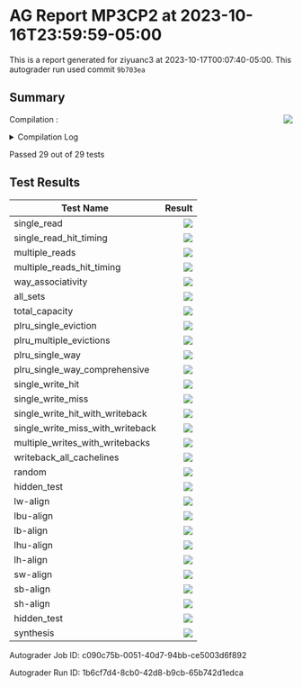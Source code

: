 # AG Report MP3CP2 at 2023-10-16T23:59:59-05:00
This is a report generated for ziyuanc3 at 2023-10-17T00:07:40-05:00. This autograder run used commit ``9b703ea``
## Summary 
Compilation : <img align="right" src="https://upload.wikimedia.org/wikipedia/commons/thumb/0/03/Green_check.svg/13px-Green_check.svg.png"> 
<details><summary>Compilation Log</summary> 

 ``` 
 mkdir -p sim
cd sim && vcs /grade_job/student_dut/pkg/rv32i_mux_types.sv /grade_job/student_dut/pkg/rv32i_types.sv /grade_job/student_dut/pkg/my_types.sv /grade_job/student_dut/hdl/bus_adapter.sv /grade_job/student_dut/hdl/cpu/cmp.sv /grade_job/student_dut/hdl/cpu/control.sv /grade_job/student_dut/hdl/cpu/alu.sv /grade_job/student_dut/hdl/cpu/datapath.sv /grade_job/student_dut/hdl/cpu/register.sv /grade_job/student_dut/hdl/cpu/regfile.sv /grade_job/student_dut/hdl/cpu/cpu.sv /grade_job/student_dut/hdl/cpu/ir.sv /grade_job/student_dut/hdl/cache/cache_datapath.sv /grade_job/student_dut/hdl/cache/ff_array.sv /grade_job/student_dut/hdl/cache/cache_control.sv /grade_job/student_dut/hdl/cache/cache.sv /grade_job/student_dut/hdl/cacheline_adaptor.sv /grade_job/student_dut/hdl/mp3.sv /grade_job/student_dut/hvl/mon_itf.sv /grade_job/student_dut/hvl/monitor.sv /grade_job/student_dut/hvl/cache_dut_tb.sv /grade_job/student_dut/hvl/bmem_itf.sv /grade_job/student_dut/hvl/burst_memory.sv /grade_job/student_dut/hvl/mp3_data_array.v /grade_job/student_dut/hvl/rvfimon.v /grade_job/student_dut/hvl/mp3_tag_array.v /grade_job/student_dut/hvl/top_tb.sv -full64 -lca -sverilog +lint=all,noNS +incdir+../hvl -timescale=1ns/1ns -debug_acc+all -kdb -fsdb -covg_enable_cross_queue -licqueue -msg_config=../vcs_warn.config -l compile_dut.log -top cache_dut_tb -o cache_dut_tb

Warning-[LNX_OS_VERUN] Unsupported Linux version
  Linux version 'AlmaLinux release 8.7 (Stone Smilodon)' is not supported on 
  'x86_64' officially, assuming linux compatibility by default. Set 
  VCS_ARCH_OVERRIDE to linux or suse32 to override.
  Please refer to release notes for information on supported platforms.


Warning-[LINX_KRNL] Unsupported Linux kernel
  Linux kernel '4.15.0-213-generic' is not supported.
  Supported versions are 2.4* or 2.6*.

                         Chronologic VCS (TM)
      Version R-2020.12-SP1-1_Full64 -- Tue Oct 17 00:04:02 2023

                    Copyright (c) 1991 - 2021 Synopsys, Inc.
   This software and the associated documentation are proprietary to Synopsys,
 Inc. This software may only be used in accordance with the terms and conditions
 of a written license agreement with Synopsys, Inc. All other use, reproduction,
            or distribution of this software is strictly prohibited.


Warning-[LCA_FEATURES_ENABLED] Usage warning
  LCA features enabled by '-lca' argument on the command line.  For more 
  information regarding list of LCA features please refer to Chapter "LCA 
  features" in the VCS Release Notes

Parsing design file '/grade_job/student_dut/pkg/rv32i_mux_types.sv'
Parsing design file '/grade_job/student_dut/pkg/rv32i_types.sv'
Parsing design file '/grade_job/student_dut/pkg/my_types.sv'
Parsing design file '/grade_job/student_dut/hdl/bus_adapter.sv'
Parsing design file '/grade_job/student_dut/hdl/cpu/cmp.sv'
Parsing design file '/grade_job/student_dut/hdl/cpu/control.sv'
Parsing design file '/grade_job/student_dut/hdl/cpu/alu.sv'
Parsing design file '/grade_job/student_dut/hdl/cpu/datapath.sv'
Parsing design file '/grade_job/student_dut/hdl/cpu/register.sv'
Parsing design file '/grade_job/student_dut/hdl/cpu/regfile.sv'
Parsing design file '/grade_job/student_dut/hdl/cpu/cpu.sv'
Parsing design file '/grade_job/student_dut/hdl/cpu/ir.sv'
Parsing design file '/grade_job/student_dut/hdl/cache/cache_datapath.sv'
Parsing design file '/grade_job/student_dut/hdl/cache/ff_array.sv'
Parsing design file '/grade_job/student_dut/hdl/cache/cache_control.sv'
Parsing design file '/grade_job/student_dut/hdl/cache/cache.sv'
Parsing design file '/grade_job/student_dut/hdl/cacheline_adaptor.sv'
Parsing design file '/grade_job/student_dut/hdl/mp3.sv'
Parsing design file '/grade_job/student_dut/hvl/mon_itf.sv'
Parsing design file '/grade_job/student_dut/hvl/monitor.sv'
Parsing design file '/grade_job/student_dut/hvl/cache_dut_tb.sv'
Parsing included file '../hvl/ag_instantiations.svh'.
Back to file '/grade_job/student_dut/hvl/cache_dut_tb.sv'.
Parsing included file '../hvl/ag_randomization_classes.svh'.
Back to file '/grade_job/student_dut/hvl/cache_dut_tb.sv'.
Parsing included file '../hvl/ag_helpers.svh'.
Back to file '/grade_job/student_dut/hvl/cache_dut_tb.sv'.
Parsing included file '../hvl/ag_covergroups.svh'.
Back to file '/grade_job/student_dut/hvl/cache_dut_tb.sv'.
Parsing included file '../hvl/ag_tests.svh'.
Back to file '/grade_job/student_dut/hvl/cache_dut_tb.sv'.
Parsing design file '/grade_job/student_dut/hvl/bmem_itf.sv'
Parsing design file '/grade_job/student_dut/hvl/burst_memory.sv'
Parsing design file '/grade_job/student_dut/hvl/mp3_data_array.v'
Parsing design file '/grade_job/student_dut/hvl/rvfimon.v'
Parsing design file '/grade_job/student_dut/hvl/mp3_tag_array.v'
Parsing design file '/grade_job/student_dut/hvl/top_tb.sv'
Top Level Modules:
       cache_dut_tb

Warning-[UII-L] Interface not instantiated
/grade_job/student_dut/hvl/mon_itf.sv, 1
mon_itf
  Interface 'mon_itf' defined in logic library 'work' is never instantiated in
  design. It will be ignored.


Warning-[UII-L] Interface not instantiated
/grade_job/student_dut/hvl/bmem_itf.sv, 1
bmem_itf
  Interface 'bmem_itf' defined in logic library 'work' is never instantiated 
  in design. It will be ignored.

TimeScale is 1 ns / 1 ns
Starting vcs inline pass...

11 modules and 0 UDP read.
recompiling package pcmux
recompiling package marmux
recompiling package cmpmux
recompiling package alumux
recompiling package regfilemux
recompiling package rv32i_types
recompiling package pkg_cache
recompiling module ff_array
recompiling module cache
recompiling module cache_dut_tb
recompiling module mp3_data_array
All of 11 modules done
make[1]: Entering directory '/grade_job/student_dut/sim/csrc'
make[1]: Leaving directory '/grade_job/student_dut/sim/csrc'
/software/Synopsys-2021_x86_64/vcs-mx/O-2018.09-SP2-3/bin/vcs: line 31361:  6176 Segmentation fault      (core dumped) ${TOOL_HOME}/bin/cfs_ident_exec -f ${XML_INPUT_EXE} -o "${fsearchDir}/idents_tapi.xml" -o_SrcFile "${dirSrcFiles}/src_files_c" ${all_dyn_libs} > tapi_xml_writer.log
make[1]: Entering directory '/grade_job/student_dut/sim/csrc'
rm -f _cuarc*.so _csrc*.so pre_vcsobj_*.so share_vcsobj_*.so
if [ -x ../cache_dut_tb ]; then chmod a-x ../cache_dut_tb; fi
g++  -o ../cache_dut_tb      -rdynamic  -Wl,-rpath='$ORIGIN'/cache_dut_tb.daidir -Wl,-rpath=./cache_dut_tb.daidir -Wl,-rpath=/software/Synopsys-2021_x86_64/vcs/R-2020.12-SP1-1/linux64/lib -L/software/Synopsys-2021_x86_64/vcs/R-2020.12-SP1-1/linux64/lib  -Wl,-rpath-link=./   objs/amcQw_d.o   _6020_archive_1.so  SIM_l.o       rmapats_mop.o rmapats.o rmar.o rmar_nd.o  rmar_llvm_0_1.o rmar_llvm_0_0.o           -lvirsim -lerrorinf -lsnpsmalloc -lvfs    -lvcsnew -lsimprofile -luclinative /software/Synopsys-2021_x86_64/vcs/R-2020.12-SP1-1/linux64/lib/vcs_tls.o   -Wl,-whole-archive  -lvcsucli    -Wl,-no-whole-archive        _vcs_pli_stub_.o   /software/Synopsys-2021_x86_64/vcs/R-2020.12-SP1-1/linux64/lib/vcs_save_restore_new.o /software/Synopsys-2021_x86_64/verdi/R-2020.12-SP1-1/share/PLI/VCS/LINUX64/pli.a -ldl  -lc -lm -lpthread -ldl 
../cache_dut_tb up to date
make[1]: Leaving directory '/grade_job/student_dut/sim/csrc'
CPU time: 1.038 seconds to compile + .430 seconds to elab + .294 seconds to link
Verdi KDB elaboration done and the database successfully generated: 0 error(s), 0 warning(s)

mkdir -p sim
cd sim && vcs /grade_job/student_dut/pkg/rv32i_mux_types.sv /grade_job/student_dut/pkg/rv32i_types.sv /grade_job/student_dut/pkg/my_types.sv /grade_job/student_dut/hdl/bus_adapter.sv /grade_job/student_dut/hdl/cpu/cmp.sv /grade_job/student_dut/hdl/cpu/control.sv /grade_job/student_dut/hdl/cpu/alu.sv /grade_job/student_dut/hdl/cpu/datapath.sv /grade_job/student_dut/hdl/cpu/register.sv /grade_job/student_dut/hdl/cpu/regfile.sv /grade_job/student_dut/hdl/cpu/cpu.sv /grade_job/student_dut/hdl/cpu/ir.sv /grade_job/student_dut/hdl/cache/cache_datapath.sv /grade_job/student_dut/hdl/cache/ff_array.sv /grade_job/student_dut/hdl/cache/cache_control.sv /grade_job/student_dut/hdl/cache/cache.sv /grade_job/student_dut/hdl/cacheline_adaptor.sv /grade_job/student_dut/hdl/mp3.sv /grade_job/student_dut/hvl/mon_itf.sv /grade_job/student_dut/hvl/monitor.sv /grade_job/student_dut/hvl/cache_dut_tb.sv /grade_job/student_dut/hvl/bmem_itf.sv /grade_job/student_dut/hvl/burst_memory.sv /grade_job/student_dut/hvl/mp3_data_array.v /grade_job/student_dut/hvl/rvfimon.v /grade_job/student_dut/hvl/mp3_tag_array.v /grade_job/student_dut/hvl/top_tb.sv -full64 -lca -sverilog +lint=all,noNS +incdir+../hvl -timescale=1ns/1ns -debug_acc+all -kdb -fsdb -covg_enable_cross_queue -licqueue -msg_config=../vcs_warn.config -l compile.log -top top_tb -o top_tb

Warning-[LNX_OS_VERUN] Unsupported Linux version
  Linux version 'AlmaLinux release 8.7 (Stone Smilodon)' is not supported on 
  'x86_64' officially, assuming linux compatibility by default. Set 
  VCS_ARCH_OVERRIDE to linux or suse32 to override.
  Please refer to release notes for information on supported platforms.


Warning-[LINX_KRNL] Unsupported Linux kernel
  Linux kernel '4.15.0-213-generic' is not supported.
  Supported versions are 2.4* or 2.6*.

                         Chronologic VCS (TM)
      Version R-2020.12-SP1-1_Full64 -- Tue Oct 17 00:04:06 2023

                    Copyright (c) 1991 - 2021 Synopsys, Inc.
   This software and the associated documentation are proprietary to Synopsys,
 Inc. This software may only be used in accordance with the terms and conditions
 of a written license agreement with Synopsys, Inc. All other use, reproduction,
            or distribution of this software is strictly prohibited.


Warning-[LCA_FEATURES_ENABLED] Usage warning
  LCA features enabled by '-lca' argument on the command line.  For more 
  information regarding list of LCA features please refer to Chapter "LCA 
  features" in the VCS Release Notes

Parsing design file '/grade_job/student_dut/pkg/rv32i_mux_types.sv'
Parsing design file '/grade_job/student_dut/pkg/rv32i_types.sv'
Parsing design file '/grade_job/student_dut/pkg/my_types.sv'
Parsing design file '/grade_job/student_dut/hdl/bus_adapter.sv'
Parsing design file '/grade_job/student_dut/hdl/cpu/cmp.sv'
Parsing design file '/grade_job/student_dut/hdl/cpu/control.sv'
Parsing design file '/grade_job/student_dut/hdl/cpu/alu.sv'
Parsing design file '/grade_job/student_dut/hdl/cpu/datapath.sv'
Parsing design file '/grade_job/student_dut/hdl/cpu/register.sv'
Parsing design file '/grade_job/student_dut/hdl/cpu/regfile.sv'
Parsing design file '/grade_job/student_dut/hdl/cpu/cpu.sv'
Parsing design file '/grade_job/student_dut/hdl/cpu/ir.sv'
Parsing design file '/grade_job/student_dut/hdl/cache/cache_datapath.sv'
Parsing design file '/grade_job/student_dut/hdl/cache/ff_array.sv'
Parsing design file '/grade_job/student_dut/hdl/cache/cache_control.sv'
Parsing design file '/grade_job/student_dut/hdl/cache/cache.sv'
Parsing design file '/grade_job/student_dut/hdl/cacheline_adaptor.sv'
Parsing design file '/grade_job/student_dut/hdl/mp3.sv'
Parsing design file '/grade_job/student_dut/hvl/mon_itf.sv'
Parsing design file '/grade_job/student_dut/hvl/monitor.sv'
Parsing design file '/grade_job/student_dut/hvl/cache_dut_tb.sv'
Parsing included file '../hvl/ag_instantiations.svh'.
Back to file '/grade_job/student_dut/hvl/cache_dut_tb.sv'.
Parsing included file '../hvl/ag_randomization_classes.svh'.
Back to file '/grade_job/student_dut/hvl/cache_dut_tb.sv'.
Parsing included file '../hvl/ag_helpers.svh'.
Back to file '/grade_job/student_dut/hvl/cache_dut_tb.sv'.
Parsing included file '../hvl/ag_covergroups.svh'.
Back to file '/grade_job/student_dut/hvl/cache_dut_tb.sv'.
Parsing included file '../hvl/ag_tests.svh'.
Back to file '/grade_job/student_dut/hvl/cache_dut_tb.sv'.
Parsing design file '/grade_job/student_dut/hvl/bmem_itf.sv'
Parsing design file '/grade_job/student_dut/hvl/burst_memory.sv'
Parsing design file '/grade_job/student_dut/hvl/mp3_data_array.v'
Parsing design file '/grade_job/student_dut/hvl/rvfimon.v'
Parsing design file '/grade_job/student_dut/hvl/mp3_tag_array.v'
Parsing design file '/grade_job/student_dut/hvl/top_tb.sv'
Top Level Modules:
       top_tb
TimeScale is 1 ns / 1 ns

Lint-[WMIA-L] Width mismatch in assignment
/grade_job/student_dut/hdl/cpu/cmp.sv, 19
  Width mismatch between LHS and RHS is found in assignment:
  The following 32-bit wide expression is assigned to a 1-bit LHS target:
  Source info: f = 0;
  Expression: f

Notice: Ports coerced to inout, use -notice for details
Starting vcs inline pass...

63 modules and 0 UDP read.
recompiling module bus_adapter
recompiling module ff_array
recompiling module cacheline_adaptor
recompiling module mp3
recompiling module mon_itf
recompiling module bmem_itf
recompiling module burst_memory
recompiling module mp3_data_array
recompiling module riscv_formal_monitor_rv32imc_rob
recompiling module riscv_formal_monitor_rv32imc_insn_c_jr
recompiling module riscv_formal_monitor_rv32imc_insn_c_li
recompiling module riscv_formal_monitor_rv32imc_insn_c_lui
recompiling module riscv_formal_monitor_rv32imc_insn_c_lw
recompiling module riscv_formal_monitor_rv32imc_insn_c_lwsp
recompiling module riscv_formal_monitor_rv32imc_insn_c_mv
recompiling module riscv_formal_monitor_rv32imc_insn_c_or
recompiling module riscv_formal_monitor_rv32imc_insn_c_slli
recompiling module riscv_formal_monitor_rv32imc_insn_c_srai
recompiling module riscv_formal_monitor_rv32imc_insn_c_srli
recompiling module riscv_formal_monitor_rv32imc_insn_c_sub
recompiling module riscv_formal_monitor_rv32imc_insn_c_sw
recompiling module riscv_formal_monitor_rv32imc_insn_c_swsp
recompiling module riscv_formal_monitor_rv32imc_insn_c_xor
recompiling module riscv_formal_monitor_rv32imc_insn_divu
recompiling module riscv_formal_monitor_rv32imc_insn_jal
recompiling module riscv_formal_monitor_rv32imc_insn_jalr
recompiling module riscv_formal_monitor_rv32imc_insn_lb
recompiling module riscv_formal_monitor_rv32imc_insn_lbu
recompiling module riscv_formal_monitor_rv32imc_insn_lh
recompiling module riscv_formal_monitor_rv32imc_insn_lhu
recompiling module riscv_formal_monitor_rv32imc_insn_lui
recompiling module riscv_formal_monitor_rv32imc_insn_lw
recompiling module riscv_formal_monitor_rv32imc_insn_mul
recompiling module riscv_formal_monitor_rv32imc_insn_mulh
recompiling module riscv_formal_monitor_rv32imc_insn_mulhsu
recompiling module riscv_formal_monitor_rv32imc_insn_mulhu
recompiling module riscv_formal_monitor_rv32imc_insn_or
recompiling module riscv_formal_monitor_rv32imc_insn_ori
recompiling module riscv_formal_monitor_rv32imc_insn_remu
recompiling module riscv_formal_monitor_rv32imc_insn_sb
recompiling module riscv_formal_monitor_rv32imc_insn_sh
recompiling module riscv_formal_monitor_rv32imc_insn_sll
recompiling module riscv_formal_monitor_rv32imc_insn_slli
recompiling module riscv_formal_monitor_rv32imc_insn_slt
recompiling module riscv_formal_monitor_rv32imc_insn_slti
recompiling module riscv_formal_monitor_rv32imc_insn_sltiu
recompiling module riscv_formal_monitor_rv32imc_insn_sltu
recompiling module riscv_formal_monitor_rv32imc_insn_sra
recompiling module riscv_formal_monitor_rv32imc_insn_srai
recompiling module riscv_formal_monitor_rv32imc_insn_srl
50 of 63 modules done
recompiling module riscv_formal_monitor_rv32imc_insn_srli
recompiling module riscv_formal_monitor_rv32imc_insn_sub
recompiling module riscv_formal_monitor_rv32imc_insn_sw
recompiling module riscv_formal_monitor_rv32imc_insn_xor
recompiling module riscv_formal_monitor_rv32imc_insn_xori
recompiling module top_tb
56 of 63 modules done
	However, due to incremental compilation, only 56 modules need to be compiled. 
make[1]: Entering directory '/grade_job/student_dut/sim/csrc'
make[1]: Leaving directory '/grade_job/student_dut/sim/csrc'
/software/Synopsys-2021_x86_64/vcs-mx/O-2018.09-SP2-3/bin/vcs: line 31361:  7498 Segmentation fault      (core dumped) ${TOOL_HOME}/bin/cfs_ident_exec -f ${XML_INPUT_EXE} -o "${fsearchDir}/idents_tapi.xml" -o_SrcFile "${dirSrcFiles}/src_files_c" ${all_dyn_libs} > tapi_xml_writer.log
make[1]: Entering directory '/grade_job/student_dut/sim/csrc'
rm -f _cuarc*.so _csrc*.so pre_vcsobj_*.so share_vcsobj_*.so
if [ -x ../top_tb ]; then chmod a-x ../top_tb; fi
g++  -o ../top_tb      -rdynamic  -Wl,-rpath='$ORIGIN'/top_tb.daidir -Wl,-rpath=./top_tb.daidir -Wl,-rpath=/software/Synopsys-2021_x86_64/vcs/R-2020.12-SP1-1/linux64/lib -L/software/Synopsys-2021_x86_64/vcs/R-2020.12-SP1-1/linux64/lib  -Wl,-rpath-link=./   objs/amcQw_d.o   _7337_archive_1.so _prev_archive_1.so  SIM_l.o       rmapats_mop.o rmapats.o rmar.o rmar_nd.o  rmar_llvm_0_1.o rmar_llvm_0_0.o           -lvirsim -lerrorinf -lsnpsmalloc -lvfs    -lvcsnew -lsimprofile -luclinative /software/Synopsys-2021_x86_64/vcs/R-2020.12-SP1-1/linux64/lib/vcs_tls.o   -Wl,-whole-archive  -lvcsucli    -Wl,-no-whole-archive        _vcs_pli_stub_.o   /software/Synopsys-2021_x86_64/vcs/R-2020.12-SP1-1/linux64/lib/vcs_save_restore_new.o /software/Synopsys-2021_x86_64/verdi/R-2020.12-SP1-1/share/PLI/VCS/LINUX64/pli.a -ldl  -lc -lm -lpthread -ldl 
../top_tb up to date
make[1]: Leaving directory '/grade_job/student_dut/sim/csrc'
CPU time: 2.453 seconds to compile + .475 seconds to elab + .323 seconds to link
Verdi KDB elaboration done and the database successfully generated: 0 error(s), 0 warning(s)
 
 ``` 

 </details> 

Passed 29 out of 29 tests
## Test Results 
| Test Name | Result | 
| --- | --- | 
single_read|<img align="right" src="https://upload.wikimedia.org/wikipedia/commons/thumb/0/03/Green_check.svg/13px-Green_check.svg.png">
single_read_hit_timing|<img align="right" src="https://upload.wikimedia.org/wikipedia/commons/thumb/0/03/Green_check.svg/13px-Green_check.svg.png">
multiple_reads|<img align="right" src="https://upload.wikimedia.org/wikipedia/commons/thumb/0/03/Green_check.svg/13px-Green_check.svg.png">
multiple_reads_hit_timing|<img align="right" src="https://upload.wikimedia.org/wikipedia/commons/thumb/0/03/Green_check.svg/13px-Green_check.svg.png">
way_associativity|<img align="right" src="https://upload.wikimedia.org/wikipedia/commons/thumb/0/03/Green_check.svg/13px-Green_check.svg.png">
all_sets|<img align="right" src="https://upload.wikimedia.org/wikipedia/commons/thumb/0/03/Green_check.svg/13px-Green_check.svg.png">
total_capacity|<img align="right" src="https://upload.wikimedia.org/wikipedia/commons/thumb/0/03/Green_check.svg/13px-Green_check.svg.png">
plru_single_eviction|<img align="right" src="https://upload.wikimedia.org/wikipedia/commons/thumb/0/03/Green_check.svg/13px-Green_check.svg.png">
plru_multiple_evictions|<img align="right" src="https://upload.wikimedia.org/wikipedia/commons/thumb/0/03/Green_check.svg/13px-Green_check.svg.png">
plru_single_way|<img align="right" src="https://upload.wikimedia.org/wikipedia/commons/thumb/0/03/Green_check.svg/13px-Green_check.svg.png">
plru_single_way_comprehensive|<img align="right" src="https://upload.wikimedia.org/wikipedia/commons/thumb/0/03/Green_check.svg/13px-Green_check.svg.png">
single_write_hit|<img align="right" src="https://upload.wikimedia.org/wikipedia/commons/thumb/0/03/Green_check.svg/13px-Green_check.svg.png">
single_write_miss|<img align="right" src="https://upload.wikimedia.org/wikipedia/commons/thumb/0/03/Green_check.svg/13px-Green_check.svg.png">
single_write_hit_with_writeback|<img align="right" src="https://upload.wikimedia.org/wikipedia/commons/thumb/0/03/Green_check.svg/13px-Green_check.svg.png">
single_write_miss_with_writeback|<img align="right" src="https://upload.wikimedia.org/wikipedia/commons/thumb/0/03/Green_check.svg/13px-Green_check.svg.png">
multiple_writes_with_writebacks|<img align="right" src="https://upload.wikimedia.org/wikipedia/commons/thumb/0/03/Green_check.svg/13px-Green_check.svg.png">
writeback_all_cachelines|<img align="right" src="https://upload.wikimedia.org/wikipedia/commons/thumb/0/03/Green_check.svg/13px-Green_check.svg.png">
random|<img align="right" src="https://upload.wikimedia.org/wikipedia/commons/thumb/0/03/Green_check.svg/13px-Green_check.svg.png">
|hidden_test|<img align="right" src="https://upload.wikimedia.org/wikipedia/commons/thumb/0/03/Green_check.svg/13px-Green_check.svg.png">
lw-align|<img align="right" src="https://upload.wikimedia.org/wikipedia/commons/thumb/0/03/Green_check.svg/13px-Green_check.svg.png">
lbu-align|<img align="right" src="https://upload.wikimedia.org/wikipedia/commons/thumb/0/03/Green_check.svg/13px-Green_check.svg.png">
lb-align|<img align="right" src="https://upload.wikimedia.org/wikipedia/commons/thumb/0/03/Green_check.svg/13px-Green_check.svg.png">
lhu-align|<img align="right" src="https://upload.wikimedia.org/wikipedia/commons/thumb/0/03/Green_check.svg/13px-Green_check.svg.png">
lh-align|<img align="right" src="https://upload.wikimedia.org/wikipedia/commons/thumb/0/03/Green_check.svg/13px-Green_check.svg.png">
sw-align|<img align="right" src="https://upload.wikimedia.org/wikipedia/commons/thumb/0/03/Green_check.svg/13px-Green_check.svg.png">
sb-align|<img align="right" src="https://upload.wikimedia.org/wikipedia/commons/thumb/0/03/Green_check.svg/13px-Green_check.svg.png">
sh-align|<img align="right" src="https://upload.wikimedia.org/wikipedia/commons/thumb/0/03/Green_check.svg/13px-Green_check.svg.png">
|hidden_test|<img align="right" src="https://upload.wikimedia.org/wikipedia/commons/thumb/0/03/Green_check.svg/13px-Green_check.svg.png">
synthesis|<img align="right" src="https://upload.wikimedia.org/wikipedia/commons/thumb/0/03/Green_check.svg/13px-Green_check.svg.png">

Autograder Job ID: c090c75b-0051-40d7-94bb-ce5003d6f892

Autograder Run ID: 1b6cf7d4-8cb0-42d8-b9cb-65b742d1edca
